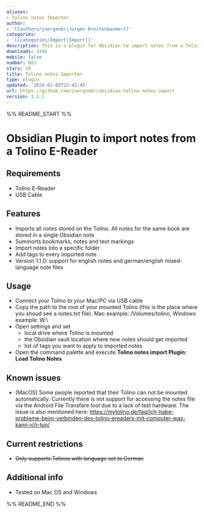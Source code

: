 ```yaml
---
aliases:
- Tolino notes Importer
author:
- '[[authors/juergenbr|Jürgen Breitenbaumer]]'
categories:
- '[[categories/Import|Import]]'
description: This is a plugin for Obsidian to import notes from a Tolino E-Reader.
downloads: 3346
mobile: false
number: 881
stars: 10
title: Tolino notes Importer
type: plugin
updated: '2024-01-03T22:42:45'
url: https://github.com/juergenbr/obsidian-tolino-notes-import
version: 1.1.1
---
```


%% README_START %%

# Obsidian Plugin to import notes from a Tolino E-Reader

## Requirements
* Tolino E-Reader
* USB Cable

## Features
* Imports all notes stored on the Tolino. All notes for the same book are stored in a single Obsidian note
* Summorts bookmarks, notes and text markings
* Import notes into a specific folder
* Add tags to every imported note
* Version 1.1.0: support for english notes and german/english mixed-language note files

## Usage
* Connect your Tolino to your Mac/PC via USB cable
* Copy the path to the root of your mounted Tolino (this is the place where you shoud see a notes.txt file).
Mac example: /Volumes/tolino, Windows example: W:\
* Open settings and set
	* local drive where Tolino is mounted
	* the Obsidian vault location where new notes should get imported
	* list of tags you want to apply to imported notes
* Open the command palette and execute **Tolino notes import Plugin: Load Tolino Notes** 

## Known issues
* (MacOS) Some people reported that their Tolino can not be mounted automatically. 
Currently there is not support for accessing the notes file via the Android File Transfare tool due to a lack of test hardware.
The issue is also mentioned here:
https://mytolino.de/faq/ich-habe-probleme-beim-verbinden-des-tolino-ereaders-mit-computer-was-kann-ich-tun/

## Current restrictions
* ~~Only supports Tolinos with language set to German~~

## Additional info
* Tested on Mac OS and Windows


%% README_END %%